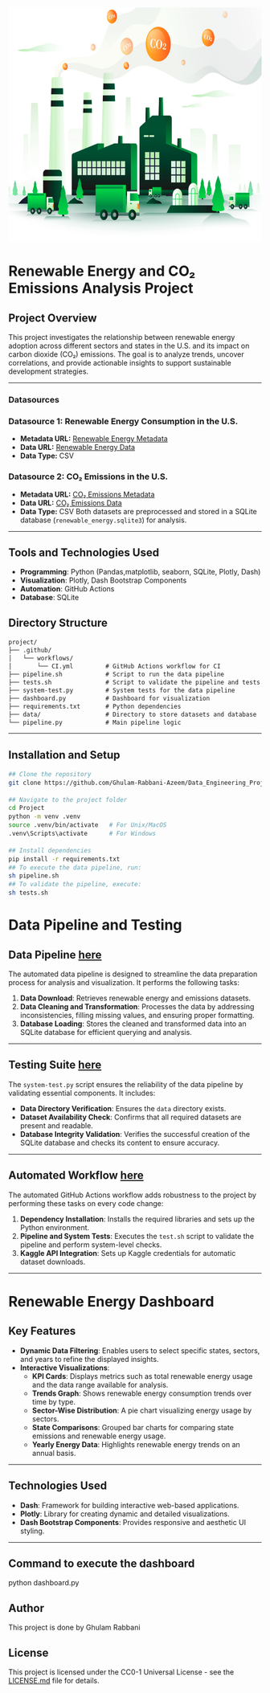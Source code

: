 
<img src="image.jpg" width="1000" height="466">

# Renewable Energy and CO₂ Emissions Analysis Project


## Project Overview  
This project investigates the relationship between renewable energy adoption across different sectors and states in the U.S. and its impact on carbon dioxide (CO₂) emissions. The goal is to analyze trends, uncover correlations, and provide actionable insights to support sustainable development strategies.

---

### **Datasources**

### **Datasource 1:** Renewable Energy Consumption in the U.S.
- **Metadata URL:** [Renewable Energy Metadata](https://www.kaggle.com/datasets/alistairking/renewable-energy-consumption-in-the-u-s)
- **Data URL:** [Renewable Energy Data](https://www.kaggle.com/datasets/alistairking/renewable-energy-consumption-in-the-u-s?resource=download)
- **Data Type:** CSV

### **Datasource 2:** CO₂ Emissions in the U.S.
- **Metadata URL:** [CO₂ Emissions Metadata](https://www.kaggle.com/datasets/abdelrahman16/co2-emissions-usa)
- **Data URL:** [CO₂ Emissions Data](https://www.kaggle.com/datasets/abdelrahman16/co2-emissions-usa)
- **Data Type:** CSV
Both datasets are preprocessed and stored in a SQLite database (`renewable_energy.sqlite3`) for analysis.  

---
## Tools and Technologies Used  
- **Programming**: Python (Pandas,matplotlib, seaborn, SQLite, Plotly, Dash)  
- **Visualization**: Plotly, Dash Bootstrap Components  
- **Automation**: GitHub Actions  
- **Database**: SQLite  

## Directory Structure
```
project/
├── .github/
│   └── workflows/
│       └── CI.yml         # GitHub Actions workflow for CI
├── pipeline.sh            # Script to run the data pipeline
├── tests.sh               # Script to validate the pipeline and tests
├── system-test.py         # System tests for the data pipeline
├── dashboard.py           # Dashboard for visualization
├── requirements.txt       # Python dependencies
├── data/                  # Directory to store datasets and database
└── pipeline.py            # Main pipeline logic
```
---
## Installation and Setup  
 ```bash
## Clone the repository
git clone https://github.com/Ghulam-Rabbani-Azeem/Data_Engineering_Project.git

## Navigate to the project folder
cd Project
python -m venv .venv
source .venv/bin/activate   # For Unix/MacOS
.venv\Scripts\activate      # For Windows

## Install dependencies
pip install -r requirements.txt
## To execute the data pipeline, run:
sh pipeline.sh
## To validate the pipeline, execute:
sh tests.sh

```
# Data Pipeline and Testing  

## Data Pipeline [here](/project/pipeline.py)  
The automated data pipeline is designed to streamline the data preparation process for analysis and visualization. It performs the following tasks:  

1. **Data Download**: Retrieves renewable energy and emissions datasets.  
2. **Data Cleaning and Transformation**: Processes the data by addressing inconsistencies, filling missing values, and ensuring proper formatting.  
3. **Database Loading**: Stores the cleaned and transformed data into an SQLite database for efficient querying and analysis.  

---
## Testing Suite [here](/project/system-test.py)  
The `system-test.py` script ensures the reliability of the data pipeline by validating essential components. It includes:  

- **Data Directory Verification**: Ensures the `data` directory exists.  
- **Dataset Availability Check**: Confirms that all required datasets are present and readable.  
- **Database Integrity Validation**: Verifies the successful creation of the SQLite database and checks its content to ensure accuracy.  

---
## Automated Workflow [here](.github/workflows/CI.yml)  
The automated GitHub Actions workflow adds robustness to the project by performing these tasks on every code change:  

1. **Dependency Installation**: Installs the required libraries and sets up the Python environment.  
2. **Pipeline and System Tests**: Executes the `test.sh` script to validate the pipeline and perform system-level checks.  
3. **Kaggle API Integration**: Sets up Kaggle credentials for automatic dataset downloads.  

---
# Renewable Energy Dashboard  

## Key Features  

- **Dynamic Data Filtering**: Enables users to select specific states, sectors, and years to refine the displayed insights.  
- **Interactive Visualizations**:  
  - **KPI Cards**: Displays metrics such as total renewable energy usage and the data range available for analysis.  
  - **Trends Graph**: Shows renewable energy consumption trends over time by type.  
  - **Sector-Wise Distribution**: A pie chart visualizing energy usage by sectors.  
  - **State Comparisons**: Grouped bar charts for comparing state emissions and renewable energy usage.  
  - **Yearly Energy Data**: Highlights renewable energy trends on an annual basis.  

---
## Technologies Used  

- **Dash**: Framework for building interactive web-based applications.  
- **Plotly**: Library for creating dynamic and detailed visualizations.  
- **Dash Bootstrap Components**: Provides responsive and aesthetic UI styling.  
---
## Command to execute the dashboard
python dashboard.py
## Author
This project is done by Ghulam Rabbani
## License
This project is licensed under the CC0-1 Universal License - see the [LICENSE.md](LICENSE) file for details.
